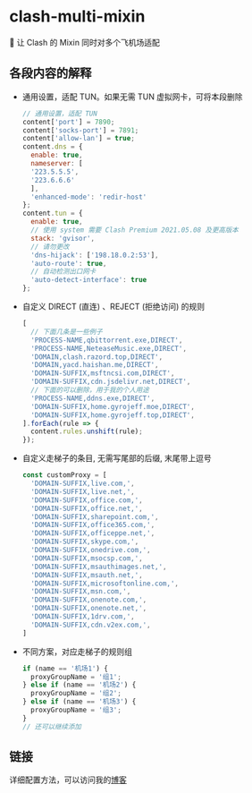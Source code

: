 # clash-multi-mixin

🚀 让 Clash 的 Mixin 同时对多个飞机场适配

## 各段内容的解释

* 通用设置，适配 TUN。如果无需 TUN 虚拟网卡，可将本段删除
  ```javascript
  // 通用设置，适配 TUN
  content['port'] = 7890;
  content['socks-port'] = 7891;
  content['allow-lan'] = true;
  content.dns = {
    enable: true,
    nameserver: [
    '223.5.5.5',
    '223.6.6.6'
    ],
    'enhanced-mode': 'redir-host'
  };
  content.tun = {
    enable: true,
    // 使用 system 需要 Clash Premium 2021.05.08 及更高版本
    stack: 'gvisor', 
    // 请勿更改
    'dns-hijack': ['198.18.0.2:53'], 
    'auto-route': true,
    // 自动检测出口网卡
    'auto-detect-interface': true
  };
  ```
* 自定义 DIRECT (直连) 、REJECT (拒绝访问) 的规则
  ```javascript
  [
    // 下面几条是一些例子
    'PROCESS-NAME,qbittorrent.exe,DIRECT',
    'PROCESS-NAME,NeteaseMusic.exe,DIRECT',
    'DOMAIN,clash.razord.top,DIRECT',
    'DOMAIN,yacd.haishan.me,DIRECT',
    'DOMAIN-SUFFIX,msftncsi.com,DIRECT',
    'DOMAIN-SUFFIX,cdn.jsdelivr.net,DIRECT',
    // 下面的可以删除，用于我的个人用途
    'PROCESS-NAME,ddns.exe,DIRECT',
    'DOMAIN-SUFFIX,home.gyrojeff.moe,DIRECT',
    'DOMAIN-SUFFIX,home.gyrojeff.top,DIRECT',
  ].forEach(rule => {
    content.rules.unshift(rule);
  });
  ```
* 自定义走梯子的条目, 无需写尾部的后缀, 末尾带上逗号
  ```javascript
  const customProxy = [
    'DOMAIN-SUFFIX,live.com,',
    'DOMAIN-SUFFIX,live.net,',
    'DOMAIN-SUFFIX,office.com,',
    'DOMAIN-SUFFIX,office.net,',
    'DOMAIN-SUFFIX,sharepoint.com,',
    'DOMAIN-SUFFIX,office365.com,',
    'DOMAIN-SUFFIX,officeppe.net,',
    'DOMAIN-SUFFIX,skype.com,',
    'DOMAIN-SUFFIX,onedrive.com,',
    'DOMAIN-SUFFIX,msocsp.com,',
    'DOMAIN-SUFFIX,msauthimages.net,',
    'DOMAIN-SUFFIX,msauth.net,',
    'DOMAIN-SUFFIX,microsoftonline.com,',
    'DOMAIN-SUFFIX,msn.com,',
    'DOMAIN-SUFFIX,onenote.com,',
    'DOMAIN-SUFFIX,onenote.net,',
    'DOMAIN-SUFFIX,1drv.com,',
    'DOMAIN-SUFFIX,cdn.v2ex.com,',
  ]
  ```
* 不同方案，对应走梯子的规则组
  ```javascript
  if (name == '机场1') {
    proxyGroupName = '组1';
  } else if (name == '机场2') {
    proxyGroupName = '组2';
  } else if (name == '机场3') {
    proxyGroupName = '组3';
  }
  // 还可以继续添加
  ```

## 链接

详细配置方法，可以访问我的[博客](https://gyrojeff.top/index.php/archives/Clash-入土为安/)
